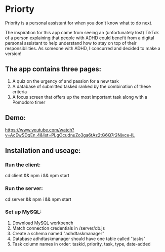 # Priorty
Priority is a personal assistant for when you don't know what to do next. 

The inspiration for this app came from seeing an (unfortunately lost) TikTok of a person explaining that people with ADHD could benefit from a digital personal assistant to help understand how to stay on top of their responsibilities. As someone with ADHD, I concurred and decided to make a version!

## The app contains three pages:
1. A quiz on the urgency of and passion for a new task
2. A database of submitted tasked ranked by the combination of these criteria
3. A focus screen that offers up the most important task along with a Pomodoro timer

## Demo:
https://www.youtube.com/watch?v=AcEwSDqEn_4&list=PLgOcudnuZo3ga6tAz2tG6Q7r2Njvce-IL

## Installation and useage:
### Run the client:
cd client && npm i && npm start
### Run the server:
cd server && npm i && npm start
### Set up MySQL:
1. Download MySQL workbench
3. Match connection credentials in /server/db.js 
4. Create a schema named "adhdtaskmanager" 
5. Database adhdtaskmanager should have one table called "tasks"
6. Task column names in order: taskid, priority, task, type, date-added
